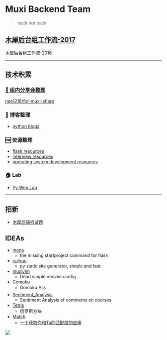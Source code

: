 # Muxi Backend Team

> hack not back

## [木犀后台组工作流-2017](http://zxc0328.github.io/2017/06/05/muxi-be-workflow/)

[木犀后台组工作流-2016](https://neo1218.github.io/muxi-backend-workflow/)

<hr/>

## 技术积累
### [📝 组内分享会整理](https://github.com/muxih4ck/share)

[neo1218/for-muxi-share](https://github.com/neo1218/for-muxi-share)

### 📒 博客整理

+ [python blogs](https://github.com/muxih4ck/pyblogs)

### 🆓 资源整理

+ [flask resources](https://github.com/muxih4ck/Flask-Resources)
+ [interview resources](https://github.com/muxih4ck/Interview-Resources)
+ [operating system development resources](https://github.com/muxih4ck/osr)

### 🏠 Lab

+ [Py Web Lab](https://github.com/muxih4ck/py_web_lab)


<hr/>

## 招新

+ [木犀后端机试题](https://github.com/muxih4ck/test)

## IDEAs

+ [mana](https://github.com/neo1218/mana)
    - the missing startproject command for flask 
+ [railgun](https://github.com/neo1218/railgun)
    - py static site generator, simple and fast
+ [muxivim](https://github.com/neo1218/MuxiVim)
    - Dead simple neovim config
+ [Gomoku](https://github.com/kasheemlew/Gomoku)
    - Gomoku AI♨️
+ [Sentiment_Analysis](https://github.com/kasheemlew/Sentiment_Analysis)
    - Sentiment Analysis of comments on courses
+ [Tetris](https://github.com/RoseOu/Tetris)
    - 俄罗斯方块
+ [Match](https://github.com/RoseOu/Match)
    - [一个获取你和Ta的匹配度的应用](http://120.24.4.254:5555/)

![](https://avatars0.githubusercontent.com/u/24355973?v=3&s=200)
